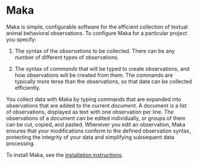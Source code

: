 Maka
====
Maka is simple, configurable software for the efficient collection of textual animal behavioral observations. To configure Maka for a particular project you specify:

1. The syntax of the *observations* to be collected. There can be any number of different types of observations.

2. The syntax of *commands* that will be typed to create observations, and how observations will be created from them. The commands are typically more terse than the observations, so that data can be collected efficiently.

You collect data with Maka by typing commands that are expanded into observations that are added to the current *document*. A document is a list of observations, displayed as text with one observation per line. The observations of a document can be edited individually, or groups of them can be cut, copied, and pasted. Whenever you edit an observation, Maka ensures that your modifications conform to the defined observation syntax, protecting the integrity of your data and simplifying subsequent data processing.

To install Maka, see the [installation instructions](https://github.com/HaroldMills/Maka/wiki/Installation).
